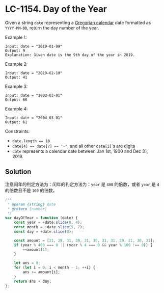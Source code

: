 # LC-1154. Day of the Year

Given a string `date` representing a [Gregorian calendar](https://en.wikipedia.org/wiki/Gregorian_calendar) date formatted as `YYYY-MM-DD`, return the day number of the year.

Example 1:

```
Input: date = "2019-01-09"
Output: 9
Explanation: Given date is the 9th day of the year in 2019.
```

Example 2:

```
Input: date = "2019-02-10"
Output: 41
```

Example 3:

```
Input: date = "2003-03-01"
Output: 60
```

Example 4:

```
Input: date = "2004-03-01"
Output: 61
```

Constraints:

-   `date.length == 10`
-   `date[4] == date[7] == '-'`, and all other `date[i]`'s are digits
-   `date` represents a calendar date between Jan 1st, 1900 and Dec 31, 2019.

## Solution

注意闰年的判定方法为：闰年的判定方法为：`year` 是 `400` 的倍数，或者 `year` 是 `4` 的倍数且不是 `100` 的倍数。

```javascript
/**
 * @param {string} date
 * @return {number}
 */
var dayOfYear = function (date) {
    const year = +date.slice(0, 4);
    const month = +date.slice(5, 7);
    const day = +date.slice(8);

    const amount = [31, 28, 31, 30, 31, 30, 31, 31, 30, 31, 30, 31];
    if (year % 400 === 0 || (year % 4 === 0 && year % 100 !== 0)) {
        ++amount[1];
    }

    let ans = 0;
    for (let i = 0; i < month - 1; ++i) {
        ans += amount[i];
    }
    return ans + day;
};
```
